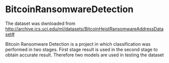 # BitcoinRansomwareDetection
The dataset was dwnloaded from http://archive.ics.uci.edu/ml/datasets/BitcoinHeistRansomwareAddressDataset#

Bitcoin Ransomware Detection is a project in which classification was performed in two stages. First stage result is used in the second stage to obtain accurate result.
Therefore two models are used in testing the dataset
